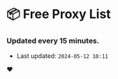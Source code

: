 # :package: Free Proxy List
### Updated every 15 minutes.

- Last updated: `2024-05-12 10:11`

:heart:
